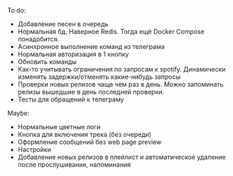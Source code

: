 To do:
- Добавление песен в очередь
- Нормальная бд. Наверное Redis. Тогда ещё Docker Compose понадобится.
- Асинхронное выполнение команд из телеграма
- Нормальная авторизация в 1 кнопку
- Обновить команды
- Как-то учитывать ограничения по запросам к spotify. Динамически изменять задержки/отменять какие-нибудь запросы
- Проверки новых релизов чаще чем раз в день. Можно запоминать релизы вышедшие в день последней проверки.
- Тесты для обращений к телеграму

Maybe:
- Нормальные цветные логи
- Кнопка для включения трека (без очереди)
- Оформление сообщений без web page preview 
- Настройки
- Добавление новых релизов в плейлист и автоматическое удаление после прослушивания, напоминания